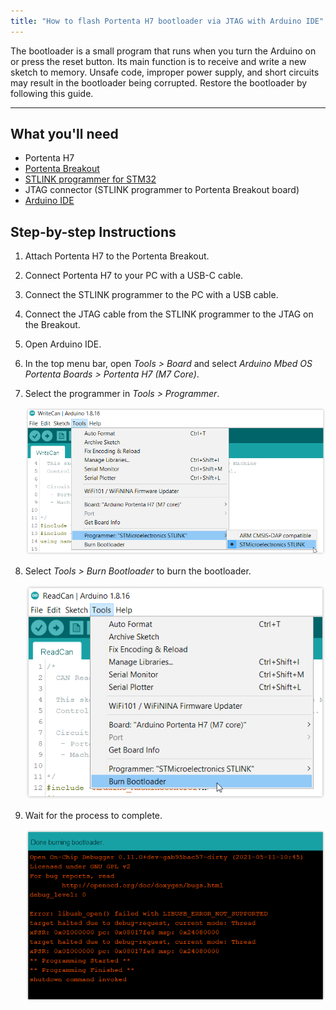 ```yaml
---
title: "How to flash Portenta H7 bootloader via JTAG with Arduino IDE"
---
```


The bootloader is a small program that runs when you turn the Arduino on or press the reset button. Its main function is to receive and write a new sketch to memory. Unsafe code, improper power supply, and short circuits may result in the bootloader being corrupted. Restore the bootloader by following this guide.

---

## What you'll need

* Portenta H7
* [Portenta Breakout](https://store.arduino.cc/products/arduino-portenta-breakout)
* [STLINK programmer for STM32](https://www.st.com/en/development-tools/stlink-v3set.html)
* JTAG connector (STLINK programmer to Portenta Breakout board)
* [Arduino IDE](https://www.arduino.cc/en/software)

## Step-by-step Instructions

1. Attach Portenta H7 to the Portenta Breakout.

2. Connect Portenta H7 to your PC with a USB-C cable.

3. Connect the STLINK programmer to the PC with a USB cable.

4. Connect the JTAG cable from the STLINK programmer to the JTAG on the Breakout.

5. Open Arduino IDE.

6. In the top menu bar, open _Tools > Board_ and select _Arduino Mbed OS Portenta Boards > Portenta H7 (M7 Core)_.

7. Select the programmer in _Tools > Programmer_.

   ![Programmer selection](img/bootloader_IDE.png)

8. Select _Tools > Burn Bootloader_ to burn the bootloader.

   ![Burn Bootloader](img/bootloader_IDE_2.png)

9. Wait for the process to complete.

   ![Done burning bootloader](img/bootloader_IDE_3.png)

